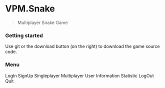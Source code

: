 # VPM.Snake

> Multiplayer Snake Game

### Getting started
Use git or the download button (on the right) to download the game source code.

### Menu
LogIn
SignUp
Singleplayer
Multiplayer
User Information
Statistic
LogOut 
Quit

